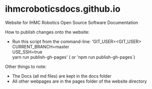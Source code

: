 # ihmcroboticsdocs.github.io
Website for IHMC Robotics Open Source Software Documentation

How to publish changes onto the website:
- Run this script from the command-line:
 'GIT_USER=<GIT_USER> \
  CURRENT_BRANCH=master \
  USE_SSH=true \
  yarn run publish-gh-pages' ( or 'npm run publish-gh-pages`)
  
Other things to note:
- The Docs (all md files) are kept in the docs folder
- All other webpages are in the pages folder of the website directory
